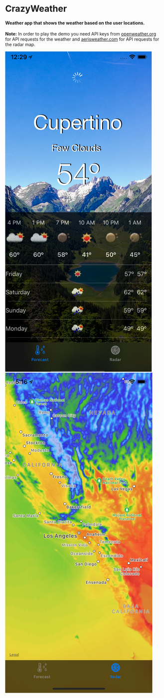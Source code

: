 # CrazyWeather
#### Weather app that shows the weather based on the user locations.

**Note:**
In order to play the demo you need API keys from [openweather.org](https://openweathermap.org/api) for API requests for the weather and [aerisweather.com](https://www.aerisweather.com/signup/) for API requests for the radar map.

![alt text](https://github.com/josueBrizuelaXD/CrazyWeather/blob/master/Screenshots/screenshot-1.png)
![alt text](https://github.com/josueBrizuelaXD/CrazyWeather/blob/master/Screenshots/screenshot-3.png)
